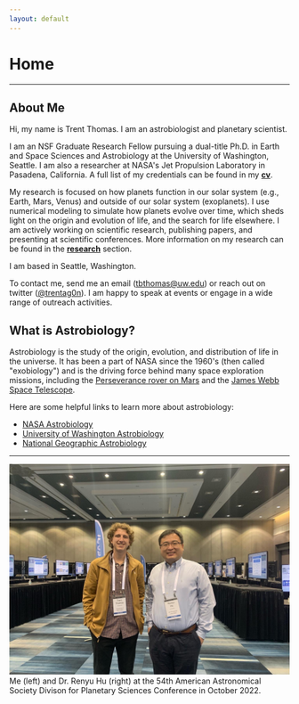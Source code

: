 ```yaml
---
layout: default
---
```

# Home
-------------------------

## About Me

Hi, my name is Trent Thomas. I am an astrobiologist and planetary scientist. 

I am an NSF Graduate Research Fellow pursuing a dual-title Ph.D. in Earth and Space Sciences and Astrobiology at the University of Washington, Seattle. I am also a researcher at NASA's Jet Propulsion Laboratory in Pasadena, California. A full list of my credentials can be found in my **[cv](assets/cvs/tthomas_cv.pdf)**.

My research is focused on how planets function in our solar system (e.g., Earth, Mars, Venus) and outside of our solar system (exoplanets). I use numerical modeling to simulate how planets evolve over time, which sheds light on the origin and evolution of life, and the search for life elsewhere. I am actively working on scientific research, publishing papers, and presenting at scientific conferences. More information on my research can be found in the **[research](research)** section.

I am based in Seattle, Washington.

To contact me, send me an email ([tbthomas@uw.edu](mailto:tbthomas@uw.edu)) or reach out on twitter ([@trentag0n](https://twitter.com/trentag0n)). I am happy to speak at events or engage in a wide range of outreach activities.

## What is Astrobiology?

Astrobiology is the study of the origin, evolution, and distribution of life in the universe. It has been a part of NASA since the 1960's (then called "exobiology") and is the driving force behind many space exploration missions, including the [Perseverance rover on Mars](https://astrobiology.nasa.gov/missions/2020-mars-rover/) and the [James Webb Space Telescope](https://astrobiology.nasa.gov/missions/jwst/).

Here are some helpful links to learn more about astrobiology:
* [NASA Astrobiology](https://astrobiology.nasa.gov/about/)
* [University of Washington Astrobiology](https://depts.washington.edu/astrobio/wordpress/about-us/what-is-astrobiology/)
* [National Geographic Astrobiology](https://www.nationalgeographic.com/astrobiology/)

------------------------- 
![alt text](assets/img/trent_and_renyu.jpg "Trent and Renyu at DPS 2022")
Me (left) and Dr. Renyu Hu (right) at the 54th American Astronomical Society Divison for Planetary Sciences Conference in October 2022.
